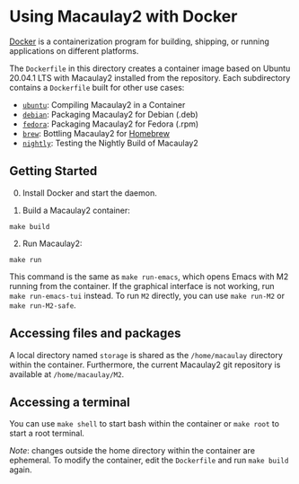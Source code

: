 # Using Macaulay2 with Docker

[Docker](https://docs.docker.com/get-docker/) is a containerization program for building, shipping, or running applications on different platforms.

The `Dockerfile` in this directory creates a container image based on Ubuntu 20.04.1 LTS with Macaulay2 installed from the repository. Each subdirectory contains a `Dockerfile` built for other use cases:

- [`ubuntu`](ubuntu):   Compiling Macaulay2 in a Container
- [`debian`](debian):   Packaging Macaulay2 for Debian (.deb)
- [`fedora`](fedora):   Packaging Macaulay2 for Fedora (.rpm)
- [`brew`](brew):       Bottling  Macaulay2 for [Homebrew](https://brew.sh/)
- [`nightly`](nightly): Testing the Nightly Build of Macaulay2

## Getting Started
0. Install Docker and start the daemon.

1. Build a Macaulay2 container:
```
make build
```

2. Run Macaulay2:
```
make run
```

This command is the same as `make run-emacs`, which opens Emacs with M2 running from the container. If the graphical interface is not working, run `make run-emacs-tui` instead. To run `M2` directly, you can use `make run-M2` or `make run-M2-safe`.

## Accessing files and packages

A local directory named `storage` is shared as the `/home/macaulay` directory within the container. Furthermore, the current Macaulay2 git repository is available at `/home/macaulay/M2`.

## Accessing a terminal

You can use `make shell` to start bash within the container or `make root` to start a root terminal.

*Note*: changes outside the home directory within the container are ephemeral. To modify the container, edit the `Dockerfile` and run `make build` again.
